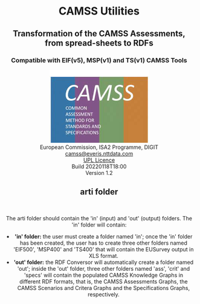 # <center>CAMSS Utilities</center>
## <center>Transformation of the CAMSS Assessments, from spread-sheets to RDFs</center>
### <center>Compatible with EIF(v5), MSP(v1) and TS(v1) CAMSS Tools</center>
<center><img src="img/CAMSS Logo landscape"/></center>
<center>European Commission, ISA2 Programme, DIGIT</center>
<center><a href="mailto:camss@everis.com">camss@everis.nttdata.com</a></center>
<center><a href="https://joinup.ec.europa.eu/collection/eupl/about">UPL Licence</a><center>
<center>Build 20220118T18:00</center>
<center>Version 1.2</center>

<h2>arti folder</h2><br>
<p>The arti folder should contain the 'in' (input) and 'out' (output) folders. The 'in' folder will contain:
	<ul>
		<li><b>'in' folder:</b> the user must create a folder named 'in'; once the 'in' folder has been created, the user has to create three other folders named 'EIF500', 'MSP400' and 'TS400' that will contain the EUSurvey output in XLS format.</li>
		<li><b>'out' folder:</b> the RDF Conversor will automatically create a folder named 'out'; inside the 'out' folder, three other folders named 'ass', 'crit' and 'specs' will contain the populated CAMSS Knowledge Graphs in different RDF formats, that is, the CAMSS Assessments Graphs, the CAMSS Scenarios and Critera Graphs and the Specifications Graphs, respectively.</li>
	</ul>
</p>
